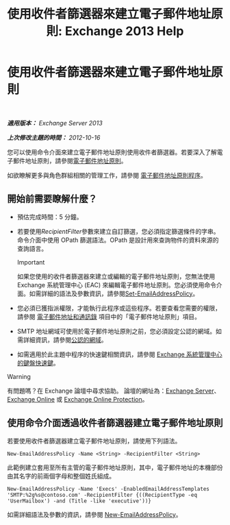 ﻿---
title: '使用收件者篩選器來建立電子郵件地址原則: Exchange 2013 Help'
TOCTitle: 使用收件者篩選器來建立電子郵件地址原則
ms:assetid: e3f446bd-1511-479c-8d87-2dfce5547c90
ms:mtpsurl: https://technet.microsoft.com/zh-tw/library/Bb232194(v=EXCHG.150)
ms:contentKeyID: 50474475
ms.date: 05/21/2018
mtps_version: v=EXCHG.150
ms.translationtype: MT
---

# 使用收件者篩選器來建立電子郵件地址原則

 

_**適用版本：** Exchange Server 2013_

_**上次修改主題的時間：** 2012-10-16_

您可以使用命令介面來建立電子郵件地址原則使用收件者篩選器。若要深入了解電子郵件地址原則，請參閱[電子郵件地址原則](email-address-policies-exchange-2013-help.md)。

如欲瞭解更多與角色群組相關的管理工作，請參閱 [電子郵件地址原則程序](email-address-policy-procedures-exchange-2013-help.md)。

## 開始前需要瞭解什麼？

  - 預估完成時間：5 分鐘。

  - 若要使用*RecipientFilter*參數來建立自訂篩選，您必須指定篩選條件的字串。命令介面中使用 OPath 篩選語法。OPath 是設計用來查詢物件的資料來源的查詢語言。
    
    > [!IMPORTANT]  
    > 如果您使用的收件者篩選器來建立或編輯的電子郵件地址原則，您無法使用 Exchange 系統管理中心 (EAC) 來編輯電子郵件地址原則。您必須使用命令介面。如需詳細的語法及參數資訊，請參閱<a href="https://technet.microsoft.com/zh-tw/library/bb124517(v=exchg.150)">Set-EmailAddressPolicy</a>。


  - 您必須已獲指派權限，才能執行此程序或這些程序。若要查看您需要的權限，請參閱 [電子郵件地址和通訊錄](email-addresses-and-address-books-exchange-2013-help.md) 項目中的「電子郵件地址原則」項目。

  - SMTP 地址網域可使用於電子郵件地址原則之前，您必須設定公認的網域。如需詳細資訊，請參閱[公認的網域](accepted-domains-exchange-2013-help.md)。

  - 如需適用於此主題中程序的快速鍵相關資訊，請參閱 [Exchange 系統管理中心的鍵盤快速鍵](keyboard-shortcuts-in-the-exchange-admin-center-exchange-online-protection-help.md)。


> [!WARNING]  
> 有問題嗎？在 Exchange 論壇中尋求協助。 論壇的網址為：<a href="https://go.microsoft.com/fwlink/p/?linkid=60612">Exchange Server</a>、 <a href="https://go.microsoft.com/fwlink/p/?linkid=267542">Exchange Online</a> 或 <a href="https://go.microsoft.com/fwlink/p/?linkid=285351">Exchange Online Protection</a>。




## 使用命令介面透過收件者篩選器建立電子郵件地址原則

若要使用收件者篩選器建立電子郵件地址原則，請使用下列語法。

    New-EmailAddressPolicy -Name <String> -RecipientFilter <String>

此範例建立套用至所有主管的電子郵件地址原則，其中，電子郵件地址的本機部份由其名字的前兩個字母和整個姓氏組成。

    New-EmailAddressPolicy -Name 'Execs' -EnabledEmailAddressTemplates 'SMTP:%2g%s@contoso.com' -RecipientFilter {((RecipientType -eq 'UserMailbox') -and (Title -like 'executive'))}

如需詳細語法及參數的資訊，請參閱 [New-EmailAddressPolicy](https://technet.microsoft.com/zh-tw/library/aa996800\(v=exchg.150\))。

